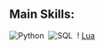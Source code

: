 ## Main Skills:
![Python](https://img.shields.io/badge/Python-3776AB?style=for-the-badge&logo=python&logoColor=white)&nbsp; ![SQL](https://img.shields.io/badge/-SQL-0D1117?style=for-the-badge&logo=sql&labelColor=0D1117)&nbsp;
! [Lua](https://img.shields.io/badge/Lua-2C2D72?style=for-the-badge&logo=lua&logoColor=white)
          
